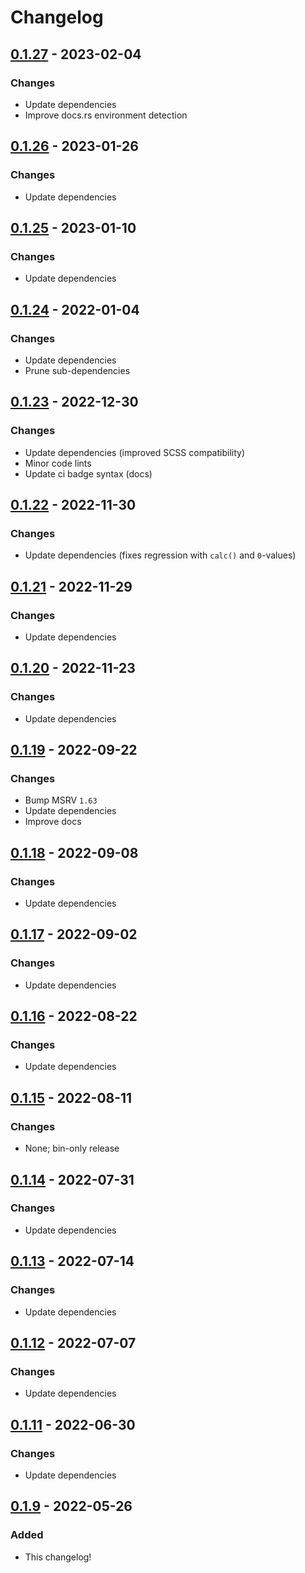 # Changelog



## [0.1.27](https://github.com/Blobfolio/guff/releases/tag/v0.1.27) - 2023-02-04

### Changes

* Update dependencies
* Improve docs.rs environment detection



## [0.1.26](https://github.com/Blobfolio/guff/releases/tag/v0.1.26) - 2023-01-26

### Changes

* Update dependencies



## [0.1.25](https://github.com/Blobfolio/guff/releases/tag/v0.1.25) - 2023-01-10

### Changes

* Update dependencies



## [0.1.24](https://github.com/Blobfolio/guff/releases/tag/v0.1.24) - 2022-01-04

### Changes

* Update dependencies
* Prune sub-dependencies



## [0.1.23](https://github.com/Blobfolio/guff/releases/tag/v0.1.23) - 2022-12-30

### Changes

* Update dependencies (improved SCSS compatibility)
* Minor code lints
* Update ci badge syntax (docs)



## [0.1.22](https://github.com/Blobfolio/guff/releases/tag/v0.1.22) - 2022-11-30

### Changes

* Update dependencies (fixes regression with `calc()` and `0`-values)



## [0.1.21](https://github.com/Blobfolio/guff/releases/tag/v0.1.21) - 2022-11-29

### Changes

* Update dependencies



## [0.1.20](https://github.com/Blobfolio/guff/releases/tag/v0.1.20) - 2022-11-23

### Changes

* Update dependencies



## [0.1.19](https://github.com/Blobfolio/guff/releases/tag/v0.1.19) - 2022-09-22

### Changes

* Bump MSRV `1.63`
* Update dependencies
* Improve docs



## [0.1.18](https://github.com/Blobfolio/guff/releases/tag/v0.1.18) - 2022-09-08

### Changes

* Update dependencies



## [0.1.17](https://github.com/Blobfolio/guff/releases/tag/v0.1.17) - 2022-09-02

### Changes

* Update dependencies



## [0.1.16](https://github.com/Blobfolio/guff/releases/tag/v0.1.16) - 2022-08-22

### Changes

* Update dependencies



## [0.1.15](https://github.com/Blobfolio/guff/releases/tag/v0.1.15) - 2022-08-11

### Changes

* None; bin-only release



## [0.1.14](https://github.com/Blobfolio/guff/releases/tag/v0.1.14) - 2022-07-31

### Changes

* Update dependencies



## [0.1.13](https://github.com/Blobfolio/guff/releases/tag/v0.1.13) - 2022-07-14

### Changes

* Update dependencies



## [0.1.12](https://github.com/Blobfolio/guff/releases/tag/v0.1.12) - 2022-07-07

### Changes

* Update dependencies



## [0.1.11](https://github.com/Blobfolio/guff/releases/tag/v0.1.11) - 2022-06-30

### Changes

* Update dependencies



## [0.1.9](https://github.com/Blobfolio/guff/releases/tag/v0.1.9) - 2022-05-26

### Added

* This changelog!

